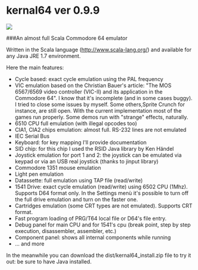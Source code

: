 kernal64 ver 0.9.9
========
![](https://github.com/abbruzze/kernal64/blob/master/images/c64.jpg)

###An almost full Scala Commodore 64 emulator

Written in the Scala language (http://www.scala-lang.org/) and available for any Java JRE 1.7 environment.

Here the main features:
* Cycle based: exact cycle emulation using the PAL frequency
* VIC emulation based on the Christian Bauer's article: "The MOS 6567/6569 video controller (VIC-II) and its application in the Commodore 64". I know that it's incomplete (and in some cases buggy). I tried to close some issues by myself. Some others,Sprite Crunch for instance, are still open. With the current implementation most of the games run properly. Some demos run with "strange" effects, naturally.
* 6510 CPU full emulation (with illegal opcodes too)
* CIA1, CIA2 chips emulation: almost full. RS-232 lines are not emulated
* IEC Serial Bus
* Keyboard: for key mapping I'll provide documentation
* SID chip: for this chip I used the RSID Java library by Ken Händel
* Joystick emulation for port 1 and 2: the joystick can be emulated via keypad or via an USB real joystick (thanks to jinput library)
* Commodore 1351 mouse emulation
* Light pen emulation
* Datassette: full emulation using TAP file (read/write)
* 1541 Drive: exact cycle emulation (read/write) using 6502 CPU (1Mhz). Supports D64 format only. In the Settings menù it's possible to turn off the full drive emulation and turn on the faster one.
* Cartridges emulation (some CRT types are not emulated). Supports CRT format.
* Fast program loading of PRG/T64 local file or D64's file entry.
* Debug panel for main CPU and for 1541's cpu (break point, step by step execution, disassembler, assembler, etc.)
* Component panel: shows all internal components while running
* ... and more

In the meanwhile you can download the dist/kernal64_install.zip file to try it out: be sure to have Java installed.
